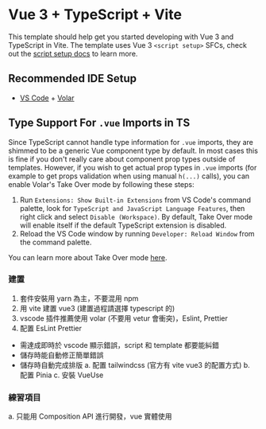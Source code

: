 # Vue 3 + TypeScript + Vite

This template should help get you started developing with Vue 3 and TypeScript in Vite. The template uses Vue 3 `<script setup>` SFCs, check out the [script setup docs](https://v3.vuejs.org/api/sfc-script-setup.html#sfc-script-setup) to learn more.

## Recommended IDE Setup

- [VS Code](https://code.visualstudio.com/) + [Volar](https://marketplace.visualstudio.com/items?itemName=johnsoncodehk.volar)

## Type Support For `.vue` Imports in TS

Since TypeScript cannot handle type information for `.vue` imports, they are shimmed to be a generic Vue component type by default. In most cases this is fine if you don't really care about component prop types outside of templates. However, if you wish to get actual prop types in `.vue` imports (for example to get props validation when using manual `h(...)` calls), you can enable Volar's Take Over mode by following these steps:

1. Run `Extensions: Show Built-in Extensions` from VS Code's command palette, look for `TypeScript and JavaScript Language Features`, then right click and select `Disable (Workspace)`. By default, Take Over mode will enable itself if the default TypeScript extension is disabled.
2. Reload the VS Code window by running `Developer: Reload Window` from the command palette.

You can learn more about Take Over mode [here](https://github.com/johnsoncodehk/volar/discussions/471).


### 建置
1. 套件安裝用 yarn 為主，不要混用 npm
2. 用​ vite 建置 vue3 (建置過程請選擇 typescript 的)
3. vscode 插件推薦使用 volar (不要用 vetur 會衝突)，Eslint, Prettier
4. 配置 EsLint Prettier 
- 需達成即時於 vscode 顯示錯誤，script 和 template 都要能糾錯
- 儲存時能自動修正簡單錯誤
- 儲存時自動完成排版
a. 配置 tailwindcss (官方有 vite vue3 的配置方式)
b. 配置 Pinia
c. 安裝 VueUse

### 練習項目
a. 只能用 Composition API 進行開發，vue 實體使用 <script setup lang="ts"> 
b. 利用 VueUse 的相關功能，製作一個懸浮可拖拉的小方塊，小方塊的懸浮樣式請用 tailwindcss
c. 小方塊內容需顯示方塊的即時位置 (x, y 值，基準點隨意)
d. 將小方塊即時位置資訊更新至 pinia 的 store state 中
e. 即時顯示 pinia state 的更新位置在首頁裡頭
